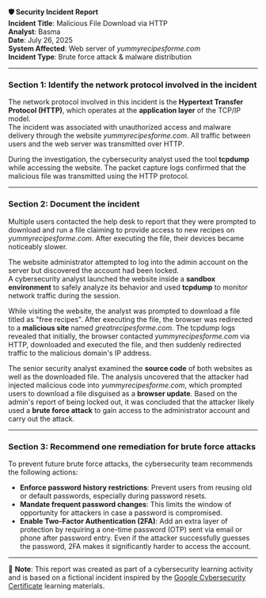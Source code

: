 **🛡️ Security Incident Report**\
**Incident Title**: Malicious File Download via HTTP\
**Analyst**: Basma\
**Date**: July 26, 2025\
**System Affected**: Web server of *yummyrecipesforme.com*\
**Incident Type**: Brute force attack & malware distribution

---

### **Section 1: Identify the network protocol involved in the incident**

The network protocol involved in this incident is the **Hypertext Transfer Protocol (HTTP)**, which operates at the **application layer** of the TCP/IP model.\
The incident was associated with unauthorized access and malware delivery through the website *yummyrecipesforme.com*. All traffic between users and the web server was transmitted over HTTP.

During the investigation, the cybersecurity analyst used the tool **tcpdump** while accessing the website. The packet capture logs confirmed that the malicious file was transmitted using the HTTP protocol.

---

### **Section 2: Document the incident**

Multiple users contacted the help desk to report that they were prompted to download and run a file claiming to provide access to new recipes on *yummyrecipesforme.com*. After executing the file, their devices became noticeably slower.

The website administrator attempted to log into the admin account on the server but discovered the account had been locked.\
A cybersecurity analyst launched the website inside a **sandbox environment** to safely analyze its behavior and used **tcpdump** to monitor network traffic during the session.

While visiting the website, the analyst was prompted to download a file titled as "free recipes". After executing the file, the browser was redirected to a **malicious site** named *greatrecipesforme.com*. The tcpdump logs revealed that initially, the browser contacted *yummyrecipesforme.com* via HTTP, downloaded and executed the file, and then suddenly redirected traffic to the malicious domain's IP address.

The senior security analyst examined the **source code** of both websites as well as the downloaded file. The analysis uncovered that the attacker had injected malicious code into *yummyrecipesforme.com*, which prompted users to download a file disguised as a **browser update**. Based on the admin's report of being locked out, it was concluded that the attacker likely used a **brute force attack** to gain access to the administrator account and carry out the attack.

---

### **Section 3: Recommend one remediation for brute force attacks**

To prevent future brute force attacks, the cybersecurity team recommends the following actions:

- **Enforce password history restrictions**: Prevent users from reusing old or default passwords, especially during password resets.
- **Mandate frequent password changes**: This limits the window of opportunity for attackers in case a password is compromised.
- **Enable Two-Factor Authentication (2FA)**: Add an extra layer of protection by requiring a one-time password (OTP) sent via email or phone after password entry. Even if the attacker successfully guesses the password, 2FA makes it significantly harder to access the account.

---

🎯 **Note**: This report was created as part of a cybersecurity learning activity and is based on a fictional incident inspired by the [Google Cybersecurity Certificate](https://www.coursera.org/professional-certificates/google-cybersecurity) learning materials.
